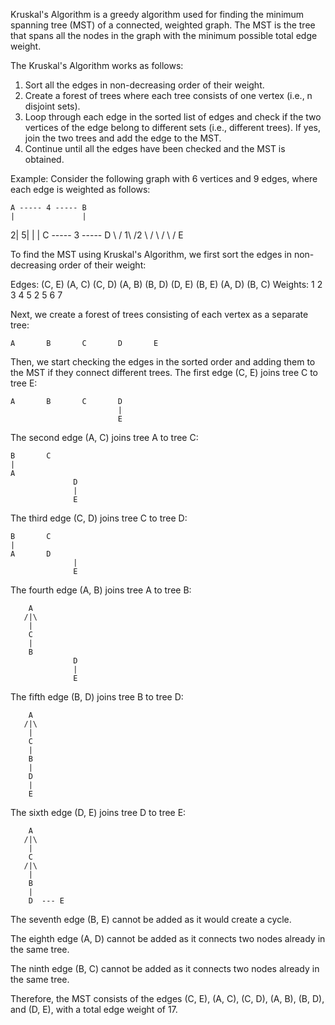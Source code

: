 

Kruskal's Algorithm is a greedy algorithm used for finding the minimum spanning tree (MST) of a connected, weighted graph. The MST is the tree that spans all the nodes in the graph with the minimum possible total edge weight.

The Kruskal's Algorithm works as follows:

1. Sort all the edges in non-decreasing order of their weight.
2. Create a forest of trees where each tree consists of one vertex (i.e., n disjoint sets).
3. Loop through each edge in the sorted list of edges and check if the two vertices of the edge belong to different sets (i.e., different trees). If yes, join the two trees and add the edge to the MST.
4. Continue until all the edges have been checked and the MST is obtained.

Example:
Consider the following graph with 6 vertices and 9 edges, where each edge is weighted as follows:

    A ----- 4 ----- B
    |               |
   2|              5|
    |               |
    C ----- 3 ----- D
     \             /
      1\          /2
        \       /
         \    /
          \ /
           E
           
To find the MST using Kruskal's Algorithm, we first sort the edges in non-decreasing order of their weight:

Edges:   (C, E)  (A, C)  (C, D)  (A, B)  (B, D)  (D, E)  (B, E)  (A, D)  (B, C)
Weights:   1       2       3       4       5       2       5       6       7

Next, we create a forest of trees consisting of each vertex as a separate tree:

    A       B       C       D       E

Then, we start checking the edges in the sorted order and adding them to the MST if they connect different trees. The first edge (C, E) joins tree C to tree E:

    A       B       C       D   
                            |   
                            E   

The second edge (A, C) joins tree A to tree C:

    B       C      
    |               
    A               
                  D                 
                  |   
                  E   

The third edge (C, D) joins tree C to tree D:

    B       C      
    |               
    A       D           
                  |         
                  E   

The fourth edge (A, B) joins tree A to tree B:

        A           
       /|\           
        |            
        C           
        |            
        B           
                  D                 
                  |         
                  E   

The fifth edge (B, D) joins tree B to tree D:

        A               
       /|\             
        |              
        C             
        |              
        B               
        |              
        D                
        |                
        E               

The sixth edge (D, E) joins tree D to tree E:

        A               
       /|\             
        |              
        C             
       /|\            
        |             
        B               
        |              
        D  --- E        

The seventh edge (B, E) cannot be added as it would create a cycle.

The eighth edge (A, D) cannot be added as it connects two nodes already in the same tree.

The ninth edge (B, C) cannot be added as it connects two nodes already in the same tree.

Therefore, the MST consists of the edges (C, E), (A, C), (C, D), (A, B), (B, D), and (D, E), with a total edge weight of 17.